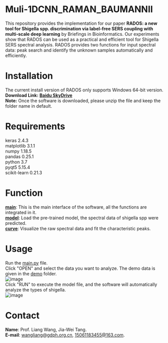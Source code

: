 # **Muli-1DCNN_RAMAN_BAUMANNII**  
This repository provides the implementation for our paper **RADOS: a new tool for Shigella spp. discrimination via label-free SERS coupling with multi-scale deep learning** by Briefings in Bioinformatics. Our experiments show that RADOS can be used as a practical and efficient tool for Shigella SERS spectral analysis. RADOS provides two functions for input spectral data: peak search and identify the unknown samples automatically and efficiently. 
# **Installation**
The current install version of RADOS only supports Windows 64-bit version.  
**Download Link:** [**Baidu SkyDrive**](https://pan.baidu.com/s/10gI09jCN2L5xXC-Xzdp-Ug?pwd=l04q)  
**Note:** Once the software is downloaded, please unzip the file and keep the folder name in default.  
# **Requirements**  
keras 2.4.3  
matplotlib 3.1.1  
numpy 1.18.5  
pandas 0.25.1  
python 3.7  
pyqt5 5.15.4  
scikit-learn 0.21.3  
# **Function**  
[**main**](https://github.com/4forfull/1DMSCNN_RAMAN_SHIGELLA/blob/main/main.py): This is the main interface of the software, all the functions are integrated in it.  
[**model**](https://github.com/4forfull/1DMSCNN_RAMAN_SHIGELLA/blob/main/model.py): Load the pre-trained model, the spectral data of shigella spp were predicted.  
[**curve**](https://github.com/4forfull/1DMSCNN_RAMAN_SHIGELLA/blob/main/curve.py): Visualize the raw spectral data and fit the characteristic peaks.  
# **Usage**  
Run the [main.py](https://github.com/4forfull/1DMSCNN_RAMAN_SHIGELLA/blob/main/main.py) file.  
Click "OPEN" and select the data you want to analyze. The demo data is given in the [demo](https://github.com/4forfull/1DMSCNN_RAMAN_SHIGELLA/tree/main/demo) folder.  
![image](https://github.com/4forfull/1DMSCNN_RAMAN_SHIGELLA/blob/main/Figure/read_file%26curve.png)  
Click "RUN" to execute the model file, and the software will automatically analyze the types of shigella.  
![image](https://github.com/4forfull/1DMSCNN_RAMAN_SHIGELLA/blob/main/Figure/model_predict.png)  
# **Contact**  
**Name**: Prof. Liang Wang, Jia-Wei Tang.  
**E-mail**: wangliang@gdph.org.cn, 15061183455@163.com. 
